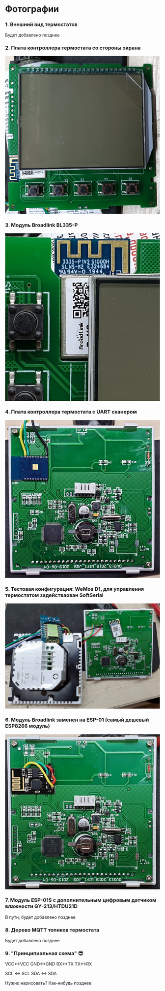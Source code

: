 # Фотографии

### 1. Внешний вид термостатов
Будет добавлено позднее

### 2. Плата контроллера термостата со стороны экрана
![Плата термостата, лицевая сторона](https://github.com/mosave/Beok2MQTT/raw/main/Photos/p03%20Control%20Board%20Face.jpg)

### 3. Модуль Broadlink BL335-P
![Плата термостата, лицевая сторона](https://github.com/mosave/Beok2MQTT/raw/main/Photos/p04%20Broadlink%20BL335-P.jpg)

### 4. Плата контроллера термостата с UART сканером
![Плата термостата, лицевая сторона](https://github.com/mosave/Beok2MQTT/raw/main/Photos/p05%20Control%20Board.jpg)

### 5. Тестовая конфигурация: WeMos D1, для управления термостатом задействаован SoftSerial
![Плата термостата, лицевая сторона](https://github.com/mosave/Beok2MQTT/raw/main/Photos/p06%20Test%20setup.jpg)

### 6. Модуль Broadlink заменен на ESP-01 (самый дешевый ESP8266 модуль)
![Плата термостата, лицевая сторона](https://github.com/mosave/Beok2MQTT/raw/main/Photos/p07%20ESP-01%20installed.jpg)


### 7. Модуль ESP-01S с дополнительным цифровым датчиком влажности GY-213/HTDU21D
В пути, будет добавлено позднее


### 8. Дерево MQTT топиков термостата
Будет добавлено позднее


### 9. "Принципиальная схема" :sunglasses:

VCC<->VCC
GND<->GND
RX<->TX
TX<->RX

SCL <-> SCL
SDA <-> SDA

Нужно нарисовать? Как-нибудь позднее
